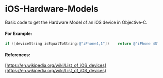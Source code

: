 # iOS-Hardware-Models
Basic code to get the Hardware Model of an iOS device in Objective-C.

#### For Example:
```objective-c
if ([deviceString isEqualToString:@"iPhone4,1"])    return @"iPhone 4S";
```


#### References:
[https://en.wikipedia.org/wiki/List_of_iOS_devices](https://en.wikipedia.org/wiki/List_of_iOS_devices)
